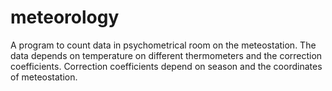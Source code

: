 # meteorology
A program to count data in psychometrical room on the meteostation. 
The data depends on temperature on different thermometers and the correction coefficients. 
Correction coefficients depend on season and the coordinates of meteostation.
